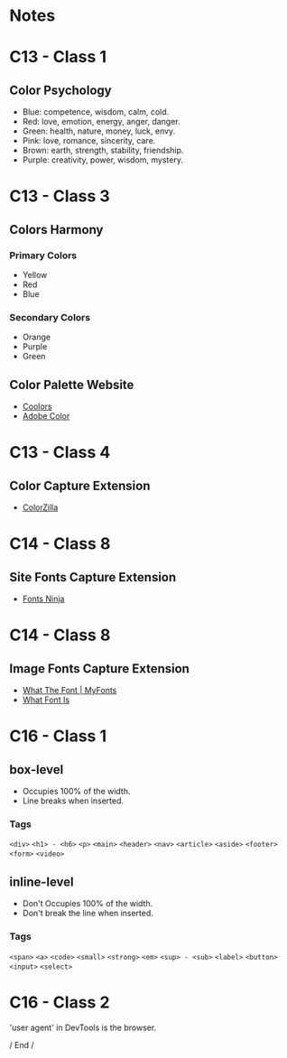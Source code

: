 # Notes

# C13 - Class 1

## Color Psychology

* Blue: competence, wisdom, calm, cold.
* Red: love, emotion, energy, anger, danger.
* Green: health, nature, money, luck, envy.
* Pink: love, romance, sincerity, care.
* Brown: earth, strength, stability, friendship.
* Purple: creativity, power, wisdom, mystery.

# C13 - Class 3

## Colors Harmony

### Primary Colors

* Yellow
* Red
* Blue

### Secondary Colors

* Orange
* Purple
* Green

## Color Palette Website

* [Coolors](https://coolors.co/)
* [Adobe Color](https://color.adobe.com/pt/create)

# C13 - Class 4

## Color Capture Extension

* [ColorZilla](https://chrome.google.com/webstore/detail/colorzilla/bhlhnicpbhignbdhedgjhgdocnmhomnp)


# C14 - Class 8

## Site Fonts Capture Extension

* [Fonts Ninja](https://chrome.google.com/webstore/detail/fonts-ninja/eljapbgkmlngdpckoiiibecpemleclhh)

# C14 - Class 8

## Image Fonts Capture Extension

* [What The Font | MyFonts](https://www.myfonts.com/pages/whatthefont)
* [What Font Is](https://www.whatfontis.com/)

# C16 - Class 1

## box-level

* Occupies 100% of the width.
* Line breaks when inserted.

### Tags

`<div>`
`<h1> - <h6>`
`<p>`
`<main>`
`<header>`
`<nav>`
`<article>`
`<aside>`
`<footer>`
`<form>`
`<video>`

## inline-level

* Don't Occupies 100% of the width.
* Don't break the line when inserted.

### Tags
`<span>`
`<a>`
`<code>`
`<small>`
`<strong>`
`<em>`
`<sup> - <sub>`
`<label>`
`<button>`
`<input>`
`<select>`

# C16 - Class 2

'user agent' in DevTools is the browser.


/ End /